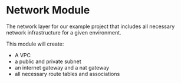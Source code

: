 # Network Module

The network layer for our example project that includes all necessary network infrastructure for a given environment.

This module will create:

- A VPC
- a public and private subnet
- an internet gateway and a nat gateway
- all necessary route tables and associations
